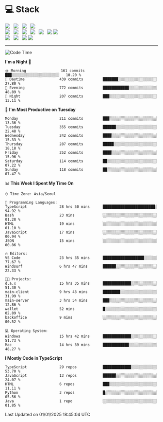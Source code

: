 <h1>💻 Stack</h1>
<div>
 <!-- badge : https://shields.io/ -->
 <!-- icon : https://simpleicons.org/?q=Get -->
 <img src="https://img.shields.io/badge/HTML5-e74c3c?style=flat-square&logo=HTML5&logoColor=white"/> &nbsp 
 <img src="https://img.shields.io/badge/CSS3-0A84FF?style=flat-square&logo=CSS3&logoColor=white"/> &nbsp 
 <img src="https://img.shields.io/badge/JavaScript-FFCD11?style=flat-square&logo=JavaScript&logoColor=white"/> &nbsp 
 <img src="https://img.shields.io/badge/TypeScript-3075C0?style=flat-square&logo=TypeScript&logoColor=white"/>
 <br/>
 <img src="https://img.shields.io/badge/Next-000000?style=flat-square&logo=nextdotjs&logoColor=white"/> &nbsp 
 <img src="https://img.shields.io/badge/React-00BCF6?style=flat-square&logo=React&logoColor=white"/> &nbsp 
 <img src="https://img.shields.io/badge/Redux-764ABC?style=flat-square&logo=Redux&logoColor=white"/> &nbsp
 <img src="https://img.shields.io/badge/Recoil-3578E5?style=flat-square&logo=recoil&logoColor=white"/> &nbsp
 <img src="https://img.shields.io/badge/React-Query-FF4154?style=flat-square&logo=reactquery&logoColor=white"/> &nbsp 
 <img src="https://img.shields.io/badge/styled%2Dcomponents-DB7093?style=flat-square&logo=styled%2Dcomponents&logoColor=white"/>
 <img src="https://img.shields.io/badge/CSS Modules-000000?style=flat-square&logo=CSS Modules&logoColor=white"/> &nbsp 
 <br/>
 <img src="https://img.shields.io/badge/Node-339933?style=flat-square&logo=Node.js&logoColor=white"/> &nbsp 
 <img src="https://img.shields.io/badge/Express-000000?style=flat-square&logo=Express&logoColor=white"/> &nbsp 
 <img src="https://img.shields.io/badge/MongoDB-47A248?style=flat-square&logo=MongoDB&logoColor=white"/>
 <img src="https://img.shields.io/badge/MariaDB-003545?style=flat-square&logo=mariadb&logoColor=white"/>
</div>

<hr>

<!--START_SECTION:waka-->
![Code Time](http://img.shields.io/badge/Code%20Time-1%2C852%20hrs%2054%20mins-blue)

**I'm a Night 🦉** 

```text
🌞 Morning                161 commits         ███░░░░░░░░░░░░░░░░░░░░░░   10.20 % 
🌆 Daytime                439 commits         ███████░░░░░░░░░░░░░░░░░░   27.80 % 
🌃 Evening                772 commits         ████████████░░░░░░░░░░░░░   48.89 % 
🌙 Night                  207 commits         ███░░░░░░░░░░░░░░░░░░░░░░   13.11 % 
```
📅 **I'm Most Productive on Tuesday** 

```text
Monday                   211 commits         ███░░░░░░░░░░░░░░░░░░░░░░   13.36 % 
Tuesday                  355 commits         ██████░░░░░░░░░░░░░░░░░░░   22.48 % 
Wednesday                242 commits         ████░░░░░░░░░░░░░░░░░░░░░   15.33 % 
Thursday                 287 commits         █████░░░░░░░░░░░░░░░░░░░░   18.18 % 
Friday                   252 commits         ████░░░░░░░░░░░░░░░░░░░░░   15.96 % 
Saturday                 114 commits         ██░░░░░░░░░░░░░░░░░░░░░░░   07.22 % 
Sunday                   118 commits         ██░░░░░░░░░░░░░░░░░░░░░░░   07.47 % 
```


📊 **This Week I Spent My Time On** 

```text
🕑︎ Time Zone: Asia/Seoul

💬 Programming Languages: 
TypeScript               28 hrs 50 mins      ████████████████████████░   94.92 % 
Bash                     23 mins             ░░░░░░░░░░░░░░░░░░░░░░░░░   01.28 % 
HTML                     19 mins             ░░░░░░░░░░░░░░░░░░░░░░░░░   01.10 % 
JavaScript               17 mins             ░░░░░░░░░░░░░░░░░░░░░░░░░   00.94 % 
JSON                     15 mins             ░░░░░░░░░░░░░░░░░░░░░░░░░   00.86 % 

🔥 Editors: 
VS Code                  23 hrs 35 mins      ███████████████████░░░░░░   77.67 % 
Windsurf                 6 hrs 47 mins       ██████░░░░░░░░░░░░░░░░░░░   22.33 % 

🐱‍💻 Projects: 
d.a.x                    15 hrs 35 mins      █████████████░░░░░░░░░░░░   51.30 % 
main-client              9 hrs 43 mins       ████████░░░░░░░░░░░░░░░░░   31.99 % 
main-server              3 hrs 54 mins       ███░░░░░░░░░░░░░░░░░░░░░░   12.86 % 
wallet                   52 mins             █░░░░░░░░░░░░░░░░░░░░░░░░   02.89 % 
backoffice               9 mins              ░░░░░░░░░░░░░░░░░░░░░░░░░   00.52 % 

💻 Operating System: 
Windows                  15 hrs 42 mins      █████████████░░░░░░░░░░░░   51.73 % 
Mac                      14 hrs 39 mins      ████████████░░░░░░░░░░░░░   48.27 % 
```

**I Mostly Code in TypeScript** 

```text
TypeScript               29 repos            █████████████░░░░░░░░░░░░   53.70 % 
JavaScript               13 repos            ██████░░░░░░░░░░░░░░░░░░░   24.07 % 
HTML                     6 repos             ███░░░░░░░░░░░░░░░░░░░░░░   11.11 % 
Python                   3 repos             █░░░░░░░░░░░░░░░░░░░░░░░░   05.56 % 
Java                     1 repo              ░░░░░░░░░░░░░░░░░░░░░░░░░   01.85 % 
```




 Last Updated on 01/01/2025 18:45:04 UTC
<!--END_SECTION:waka-->
